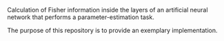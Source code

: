 Calculation of Fisher information inside the layers of an artificial neural network that performs a parameter-estimation task.

The purpose of this repository is to provide an exemplary implementation.
